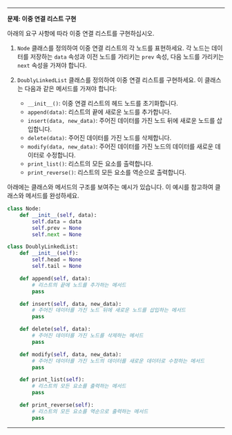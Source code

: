 
---

**문제: 이중 연결 리스트 구현**

아래의 요구 사항에 따라 이중 연결 리스트를 구현하십시오.

1. `Node` 클래스를 정의하여 이중 연결 리스트의 각 노드를 표현하세요. 각 노드는 데이터를 저장하는 `data` 속성과 이전 노드를 가리키는 `prev` 속성, 다음 노드를 가리키는 `next` 속성을 가져야 합니다.

2. `DoublyLinkedList` 클래스를 정의하여 이중 연결 리스트를 구현하세요. 이 클래스는 다음과 같은 메서드를 가져야 합니다:
   - `__init__()`: 이중 연결 리스트의 헤드 노드를 초기화합니다.
   - `append(data)`: 리스트의 끝에 새로운 노드를 추가합니다.
   - `insert(data, new_data)`: 주어진 데이터를 가진 노드 뒤에 새로운 노드를 삽입합니다.
   - `delete(data)`: 주어진 데이터를 가진 노드를 삭제합니다.
   - `modify(data, new_data)`: 주어진 데이터를 가진 노드의 데이터를 새로운 데이터로 수정합니다.
   - `print_list()`: 리스트의 모든 요소를 출력합니다.
   - `print_reverse()`: 리스트의 모든 요소를 역순으로 출력합니다.

아래에는 클래스와 메서드의 구조를 보여주는 예시가 있습니다. 이 예시를 참고하여 클래스와 메서드를 완성하세요.

```python
class Node:
    def __init__(self, data):
        self.data = data
        self.prev = None
        self.next = None

class DoublyLinkedList:
    def __init__(self):
        self.head = None
        self.tail = None

    def append(self, data):
        # 리스트의 끝에 노드를 추가하는 메서드
        pass

    def insert(self, data, new_data):
        # 주어진 데이터를 가진 노드 뒤에 새로운 노드를 삽입하는 메서드
        pass

    def delete(self, data):
        # 주어진 데이터를 가진 노드를 삭제하는 메서드
        pass

    def modify(self, data, new_data):
        # 주어진 데이터를 가진 노드의 데이터를 새로운 데이터로 수정하는 메서드
        pass

    def print_list(self):
        # 리스트의 모든 요소를 출력하는 메서드
        pass

    def print_reverse(self):
        # 리스트의 모든 요소를 역순으로 출력하는 메서드
        pass

```

---

